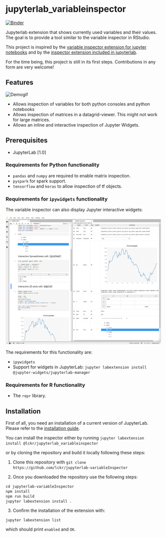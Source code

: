 # jupyterlab_variableinspector

[![Binder](https://mybinder.org/badge_logo.svg)](https://mybinder.org/v2/gh/lckr/jupyterlab-variableInspector/master?urlpath=%2Flab)

Jupyterlab extension that shows currently used variables and their values. The goal is to provide a tool similar to the variable inspector in RStudio.

This project is inspired by the [variable inspector extension for jupyter notebooks](https://github.com/ipython-contrib/jupyter_contrib_nbextensions/tree/master/src/jupyter_contrib_nbextensions/nbextensions/varInspector) and by the [inspector extension included in jupyterlab](https://github.com/jupyterlab/jupyterlab/tree/master/packages/inspector-extension).

For the time being, this project is still in its first steps. Contributions in any form are very welcome!

## Features

![Demogif](early_demo.gif)

- Allows inspection of variables for both python consoles and python notebooks
- Allows inspection of matrices in a datagrid-viewer. This might not work for large matrices.
- Allows an inline and interactive inspection of Jupyter Widgets.

## Prerequisites

- JupyterLab [1.0]

### Requirements for Python functionality

- `pandas` and `numpy` are required to enable matrix inspection.
- `pyspark` for spark support.
- `tensorflow` and `keras` to allow inspection of tf objects.

### Requirements for `ipywidgets` functionality

The variable inspector can also display Jupyter interactive widgets:

![ipywidgets](./ipywidgets.png)

The requirements for this functionality are:

- `ipywidgets`
- Support for widgets in JupyterLab: `jupyter labextension install @jupyter-widgets/jupyterlab-manager`

### Requirements for R functionality

- The `repr` library.

## Installation

First of all, you need an installation of a current version of JupyterLab. Please refer to the [installation guide](https://github.com/jupyterlab/jupyterlab#installation).

You can install the inspector either by running
`jupyter labextension install @lckr/jupyterlab_variableinspector`

or by cloning the repository and build it locally following these steps:

1. Clone this repository with `git clone https://github.com/lckr/jupyterlab-variableInspector`

2. Once you downloaded the repository use the following steps:

```
cd jupyterlab-variableInspector
npm install
npm run build
jupyter labextension install .
```

3. Confirm the installation of the extension with:

```
jupyter labextension list
```
which should print `enabled` and `OK`.
